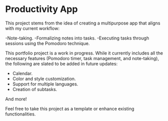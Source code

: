 # Productivity App


This project stems from the idea of creating a multipurpose app that aligns with my current workflow: 

-Note-taking. 
-Formalizing notes into tasks.
-Executing tasks through sessions using the Pomodoro technique. 

This portfolio project is a work in progress. While it currently includes all the necessary features (Pomodoro timer, task management, and note-taking), the following are slated to be added in future updates: 

- Calendar. 
- Color and style customization.
- Support for multiple languages.
- Creation of subtasks. 

And more!

Feel free to take this project as a template or enhance existing functionalities. 
